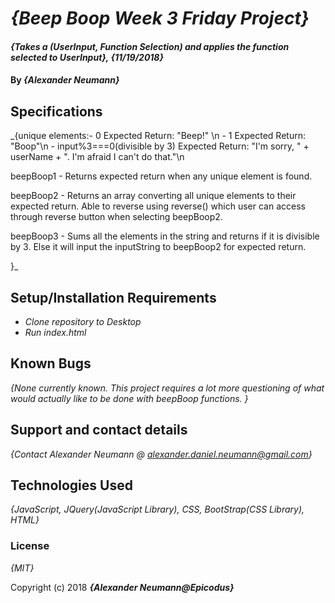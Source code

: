# _{Beep Boop Week 3 Friday Project}_

#### _{Takes a (UserInput, Function Selection) and applies the function selected to UserInput}, {11/19/2018}_

#### By _**{Alexander Neumann}**_

## Specifications

_{unique elements:- 0                           Expected Return: "Beep!" \n
                  - 1                           Expected Return: "Boop"\n
                  - input%3===0(divisible by 3) Expected Return: "I'm sorry, " + userName + ". I'm afraid I can't do that."\n

  beepBoop1 - Returns expected return when any unique element is found.

  beepBoop2 - Returns an array converting all unique elements to their expected return. Able to reverse using reverse() which user can access through reverse button when selecting beepBoop2.

  beepBoop3 - Sums all the elements in the string and returns if it is divisible by 3. Else it will input the inputString to beepBoop2 for expected return.

}_

## Setup/Installation Requirements

* _Clone repository to Desktop_
* _Run index.html_

## Known Bugs

_{None currently known. This project requires a lot more questioning of what would actually like to be done with beepBoop functions. }_

## Support and contact details

_{Contact Alexander Neumann @ alexander.daniel.neumann@gmail.com}_

## Technologies Used

_{JavaScript, JQuery(JavaScript Library), CSS, BootStrap(CSS Library), HTML}_

### License

*{MIT}*

Copyright (c) 2018 **_{Alexander Neumann@Epicodus}_**
